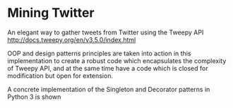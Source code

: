 # Mining Twitter
An elegant way to gather tweets from Twitter using the Tweepy API http://docs.tweepy.org/en/v3.5.0/index.html

OOP and design patterns principles are taken into action in this implementation to create a robust code which encapsulates the complexity of Tweepy API, and at the same time have a code which is closed for modification but open for extension.

A concrete implementation of the Singleton and Decorator patterns in Python 3 is shown
